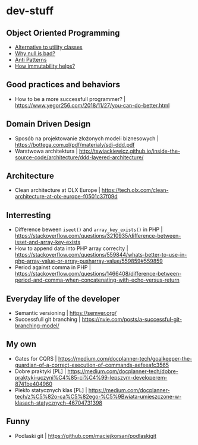 # dev-stuff

## Object Oriented Programming
- [Alternative to utility classes](https://www.yegor256.com/2014/05/05/oop-alternative-to-utility-classes.html)
- [Why null is bad?](https://www.yegor256.com/2014/05/13/why-null-is-bad.html)
- [Anti Patterns](https://www.yegor256.com/2014/09/10/anti-patterns-in-oop.html)
- [How immutability helps?](https://www.yegor256.com/2014/11/07/how-immutability-helps.html)


## Good practices and behaviors
- How to be a more successfull programmer? | https://www.yegor256.com/2018/11/27/you-can-do-better.html


## Domain Driven Design
- Sposób na projektowanie złożonych modeli biznesowych | https://bottega.com.pl/pdf/materialy/sdj-ddd.pdf
- Warstwowa architektura | http://tswiackiewicz.github.io/inside-the-source-code/architecture/ddd-layered-architecture/


## Architecture
- Clean architecture at OLX Europe | https://tech.olx.com/clean-architecture-at-olx-europe-f0501c37f09d


## Interresting
- Difference beween `iseet()` and `array_key_exists()` in PHP | https://stackoverflow.com/questions/3210935/difference-between-isset-and-array-key-exists
- How to append data into PHP array correclty | https://stackoverflow.com/questions/559844/whats-better-to-use-in-php-array-value-or-array-pusharray-value/559859#559859
- Period against comma in PHP | https://stackoverflow.com/questions/1466408/difference-between-period-and-comma-when-concatenating-with-echo-versus-return


## Everyday life of the developer
- Semantic versioning | https://semver.org/
- Successfull git branching | https://nvie.com/posts/a-successful-git-branching-model/

## My own
- Gates for CQRS | https://medium.com/docplanner-tech/goalkeeper-the-guardian-of-a-correct-execution-of-commands-aefeeafc3565
- Dobre praktyki [PL] | https://medium.com/docplanner-tech/dobre-praktyki-uczyni%C4%85-ci%C4%99-lepszym-developerem-8741be404960
- Piekło statycznych klas [PL] | https://medium.com/docplanner-tech/z%C5%82o-ca%C5%82ego-%C5%9Bwiata-umieszczone-w-klasach-statycznych-46704731398


## Funny
- Podlaski git | https://github.com/maciejkorsan/podlaskigit
